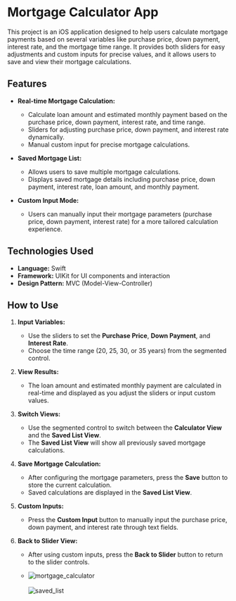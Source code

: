 # Mortgage Calculator App

This project is an iOS application designed to help users calculate mortgage payments based on several variables like purchase price, down payment, interest rate, and the mortgage time range. It provides both sliders for easy adjustments and custom inputs for precise values, and it allows users to save and view their mortgage calculations.

## Features

- **Real-time Mortgage Calculation:** 
  - Calculate loan amount and estimated monthly payment based on the purchase price, down payment, interest rate, and time range.
  - Sliders for adjusting purchase price, down payment, and interest rate dynamically.
  - Manual custom input for precise mortgage calculations.

- **Saved Mortgage List:**
  - Allows users to save multiple mortgage calculations.
  - Displays saved mortgage details including purchase price, down payment, interest rate, loan amount, and monthly payment.

- **Custom Input Mode:**
  - Users can manually input their mortgage parameters (purchase price, down payment, interest rate) for a more tailored calculation experience.
  
## Technologies Used

- **Language:** Swift
- **Framework:** UIKit for UI components and interaction
- **Design Pattern:** MVC (Model-View-Controller)

## How to Use

1. **Input Variables:**
   - Use the sliders to set the **Purchase Price**, **Down Payment**, and **Interest Rate**.
   - Choose the time range (20, 25, 30, or 35 years) from the segmented control.

2. **View Results:**
   - The loan amount and estimated monthly payment are calculated in real-time and displayed as you adjust the sliders or input custom values.

3. **Switch Views:**
   - Use the segmented control to switch between the **Calculator View** and the **Saved List View**.
   - The **Saved List View** will show all previously saved mortgage calculations.

4. **Save Mortgage Calculation:**
   - After configuring the mortgage parameters, press the **Save** button to store the current calculation.
   - Saved calculations are displayed in the **Saved List View**.

5. **Custom Inputs:**
   - Press the **Custom Input** button to manually input the purchase price, down payment, and interest rate through text fields.

6. **Back to Slider View:**
   - After using custom inputs, press the **Back to Slider** button to return to the slider controls.
   
   - ![mortgage_calculator](https://github.com/user-attachments/assets/f0d5bfaf-eda1-4992-bd0a-a2bc442595d2)<br><br>
![saved_list](https://github.com/user-attachments/assets/a6a04b29-f39d-40f7-a0ba-451922c4c52c)


